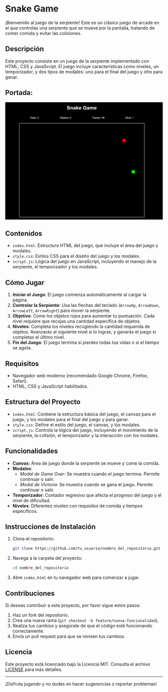 # Snake Game

¡Bienvenido al juego de la serpiente! Este es un clásico juego de arcade en el que controlas una serpiente que se mueve por la pantalla, tratando de comer comida y evitar las colisiones.

## Descripción

Este proyecto consiste en un juego de la serpiente implementado con HTML, CSS y JavaScript. El juego incluye características como niveles, un temporizador, y dos tipos de modales: uno para el final del juego y otro para ganar. 

## Portada:
![](image/juego1.png)

## Contenidos

- `index.html`: Estructura HTML del juego, que incluye el área del juego y modales.
- `style.css`: Estilos CSS para el diseño del juego y los modales.
- `script.js`: Lógica del juego en JavaScript, incluyendo el manejo de la serpiente, el temporizador y los modales.

## Cómo Jugar

1. **Iniciar el Juego**: El juego comienza automáticamente al cargar la página.
2. **Controlar la Serpiente**: Usa las flechas del teclado (`ArrowUp`, `ArrowDown`, `ArrowLeft`, `ArrowRight`) para mover la serpiente.
3. **Objetivo**: Come los objetos rojos para aumentar tu puntuación. Cada nivel requiere que recojas una cantidad específica de objetos.
4. **Niveles**: Completa los niveles recogiendo la cantidad requerida de objetos. Avanzarás al siguiente nivel si lo logras, y ganarás el juego si completas el último nivel.
5. **Fin del Juego**: El juego termina si pierdes todas tus vidas o si el tiempo se agota.

## Requisitos

- Navegador web moderno (recomendado Google Chrome, Firefox, Safari).
- HTML, CSS y JavaScript habilitados.

## Estructura del Proyecto

- `index.html`: Contiene la estructura básica del juego, el canvas para el juego, y los modales para el final del juego y para ganar.
- `style.css`: Define el estilo del juego, el canvas, y los modales.
- `script.js`: Controla la lógica del juego, incluyendo el movimiento de la serpiente, la colisión, el temporizador y la interacción con los modales.

## Funcionalidades

- **Canvas**: Área de juego donde la serpiente se mueve y come la comida.
- **Modales**: 
  - *Modal de Game Over*: Se muestra cuando el juego termina. Permite continuar o salir.
  - *Modal de Victoria*: Se muestra cuando se gana el juego. Permite continuar o salir.
- **Temporizador**: Contador regresivo que afecta el progreso del juego y el nivel de dificultad.
- **Niveles**: Diferentes niveles con requisitos de comida y tiempos específicos.

## Instrucciones de Instalación

1. Clona el repositorio:
    ```sh
    git clone https://github.com/tu_usuario/nombre_del_repositorio.git
    ```
2. Navega a la carpeta del proyecto:
    ```sh
    cd nombre_del_repositorio
    ```
3. Abre `index.html` en tu navegador web para comenzar a jugar.

## Contribuciones

Si deseas contribuir a este proyecto, por favor sigue estos pasos:

1. Haz un fork del repositorio.
2. Crea una nueva rama (`git checkout -b feature/nueva-funcionalidad`).
3. Realiza tus cambios y asegúrate de que el código esté funcionando correctamente.
4. Envía un pull request para que se revisen tus cambios.

## Licencia

Este proyecto está licenciado bajo la Licencia MIT. Consulta el archivo [LICENSE](LICENSE) para más detalles.

---

¡Disfruta jugando y no dudes en hacer sugerencias o reportar problemas!
